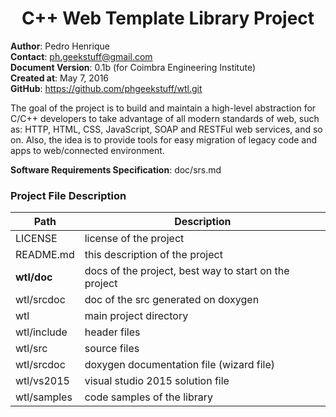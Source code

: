 # <center>**C++ Web Template Library Project**</center>  
**Author**: Pedro Henrique  
**Contact**: ph.geekstuff@gmail.com  
**Document Version**: 0.1b (for Coimbra Engineering Institute)  
**Created at**: May 7, 2016  
**GitHub**: https://github.com/phgeekstuff/wtl.git  
<p />
<p />

The goal of the project is to build and maintain a high-level abstraction for C/C++ developers to take advantage of all modern standards of web, such as: HTTP, HTML, CSS, JavaScript, SOAP and RESTFul web services, and so on. Also, the idea is to provide tools for easy migration of legacy code and apps to web/connected environment. 

**Software Requirements Specification**: doc/srs.md  

### Project File Description

| <center>Path</center> | <center>Description</center> |
|---|---|
| LICENSE | license of the project |
| README.md | this description of the project | 
| **wtl/doc** | docs of the project, best way to start on the project |
| wtl/srcdoc | doc of the src generated on doxygen |
| wtl | main project directory |
| wtl/include | header files |
| wtl/src | source files |
| wtl/srcdoc | doxygen documentation file (wizard file) |
| wtl/vs2015 | visual studio 2015 solution file |
| wtl/samples | code samples of the library |



 


